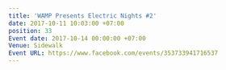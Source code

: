 ```yaml
---
title: 'WAMP Presents Electric Nights #2'
date: 2017-10-11 10:03:00 +07:00
position: 33
Event date: 2017-10-14 00:00:00 +07:00
Venue: Sidewalk
Event URL: https://www.facebook.com/events/353733941716537
---
```


